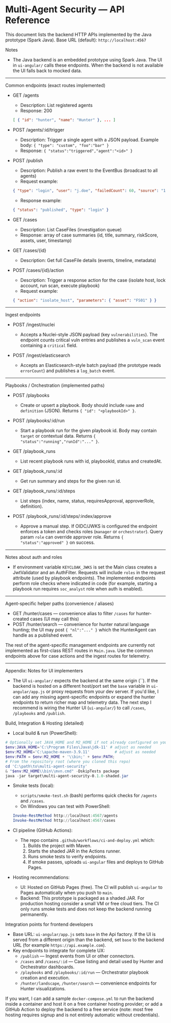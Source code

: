 # Multi-Agent Security — API Reference

This document lists the backend HTTP APIs implemented by the Java prototype (Spark Java). Base URL (default): `http://localhost:4567`

Notes
- The Java backend is an embedded prototype using Spark Java. The UI in `ui-angular/` calls these endpoints. When the backend is not available the UI falls back to mocked data.

---

Common endpoints (exact routes implemented)

- GET /agents
  - Description: List registered agents
  - Response: 200
  ```json
  [ { "id": "hunter", "name": "Hunter" }, ... ]
  ```

- POST /agents/:id/trigger
  - Description: Trigger a single agent with a JSON payload. Example body: `{ "type": "custom", "foo":"bar" }`
  - Response: `{ "status":"triggered","agent":"<id>" }`

- POST /publish
  - Description: Publish a raw event to the EventBus (broadcast to all agents)
  - Request example:
  ```json
  { "type": "login", "user": "j.doe", "failedCount": 60, "source": "10.0.0.5" }
  ```
  - Response example:
  ```json
  { "status": "published", "type": "login" }
  ```

- GET /cases
  - Description: List CaseFiles (investigation queue)
  - Response: array of case summaries (id, title, summary, riskScore, assets, user, timestamp)

- GET /cases/{id}
  - Description: Get full CaseFile details (events, timeline, metadata)

- POST /cases/{id}/action
  - Description: Trigger a response action for the case (isolate host, lock account, run scan, execute playbook)
  - Request example:
  ```json
  { "action": "isolate_host", "parameters": { "asset": "FS01" } }
  ```

---

Ingest endpoints

- POST /ingest/nuclei
  - Accepts a Nuclei-style JSON payload (key `vulnerabilities`). The endpoint counts critical vuln entries and publishes a `vuln_scan` event containing a `critical` field.

- POST /ingest/elasticsearch
  - Accepts an Elasticsearch-style batch payload (the prototype reads `errorCount`) and publishes a `log_batch` event.

---

Playbooks / Orchestration (implemented paths)

- POST /playbooks
  - Create or upsert a playbook. Body should include `name` and `definition` (JSON). Returns `{ "id": "<playbookId>" }`.

- POST /playbooks/:id/run
  - Start a playbook run for the given playbook id. Body may contain `target` or contextual data. Returns `{ "status":"running","runId":"..." }`.

- GET /playbook_runs
  - List recent playbook runs with id, playbookId, status and createdAt.

- GET /playbook_runs/:id
  - Get run summary and steps for the given run id.

- GET /playbook_runs/:id/steps
  - List steps (index, name, status, requiresApproval, approverRole, definition).

- POST /playbook_runs/:id/steps/:index/approve
  - Approve a manual step. If OIDC/JWKS is configured the endpoint enforces a token and checks roles (`manager` or `orchestrator`). Query param `role` can override approver role. Returns `{ "status":"approved" }` on success.

---

Notes about auth and roles
- If environment variable `KEYCLOAK_JWKS` is set the Main class creates a JwtValidator and an AuthFilter. Requests will include `roles` in the request attribute (used by playbook endpoints). The implemented endpoints perform role checks where indicated in code (for example, starting a playbook run requires `soc_analyst` role when auth is enabled).

---

Agent-specific helper paths (convenience / aliases)

- GET /hunter/cases — convenience alias to filter `/cases` for hunter-created cases (UI may call this)
- POST /hunter/search — convenience for hunter natural language hunting; the UI may post `{ "nl":"..." }` which the HunterAgent can handle as a published event.

The rest of the agent-specific management endpoints are currently not implemented as first-class REST routes in `Main.java`. Use the common endpoints above for case actions and the ingest routes for telemetry.

---

Appendix: Notes for UI implementers
- The UI `ui-angular/` expects the backend at the same origin (``). If the backend is hosted on a different host/port set the `base` variable in `ui-angular/app.js` or proxy requests from your dev server.
If you'd like, I can add any missing agent-specific endpoints or expand the hunter endpoints to return richer map and telemetry data. The next step I recommend is wiring the Hunter UI (`ui-angular/`) to call `/cases`, `/playbooks` and `/publish`.

Build, Integration & Hosting (detailed)


- Local build & run (PowerShell):

```powershell
# Optionally set JAVA_HOME and M2_HOME if not already configured on your machine
$env:JAVA_HOME='C:\Program Files\Java\jdk-11' # adjust as needed
$env:M2_HOME='C:\apache-maven-3.9.11'           # adjust as needed
$env:PATH = $env:M2_HOME + '\\bin;' + $env:PATH;
# From the repository root (where you cloned this repo)
cd 'C:\path\to\multi-agent-security'
& "$env:M2_HOME\\bin\\mvn.cmd" -DskipTests package
java -jar target\multi-agent-security-0.1.0-shaded.jar
```

- Smoke tests (local):
  - `scripts/smoke-test.sh` (bash) performs quick checks for `/agents` and `/cases`.
  - On Windows you can test with PowerShell:
  ```powershell
  Invoke-RestMethod http://localhost:4567/agents
  Invoke-RestMethod http://localhost:4567/cases
  ```

- CI pipeline (GitHub Actions):
  - The repo contains `.github/workflows/ci-and-deploy.yml` which:
    1) Builds the project with Maven.
    2) Starts the shaded JAR in the Actions runner.
    3) Runs smoke tests to verify endpoints.
    4) If smoke passes, uploads `ui-angular` files and deploys to GitHub Pages.

- Hosting recommendations:
  - UI: Hosted on GitHub Pages (free). The CI will publish `ui-angular` to Pages automatically when you push to `main`.
  - Backend: This prototype is packaged as a shaded JAR. For production hosting consider a small VM or free cloud tiers. The CI only runs smoke tests and does not keep the backend running permanently.

Integration points for frontend developers

- Base URL: `ui-angular/app.js` sets `base` in the Api factory. If the UI is served from a different origin than the backend, set `base` to the backend URL (for example `https://api.example.com`).
- Key endpoints to integrate for complete UX:
  - `/publish` — Ingest events from UI or other connectors.
  - `/cases` and `/cases/:id` — Case listing and detail used by Hunter and Orchestrator dashboards.
  - `/playbooks` and `/playbooks/:id/run` — Orchestrator playbook creation and execution.
  - `/hunter/landscape`, `/hunter/search` — convenience endpoints for Hunter visualizations.

If you want, I can add a sample `docker-compose.yml` to run the backend inside a container and host it on a free container hosting provider; or add a GitHub Action to deploy the backend to a free service (note: most free hosting requires signup and is not entirely automatic without credentials).
